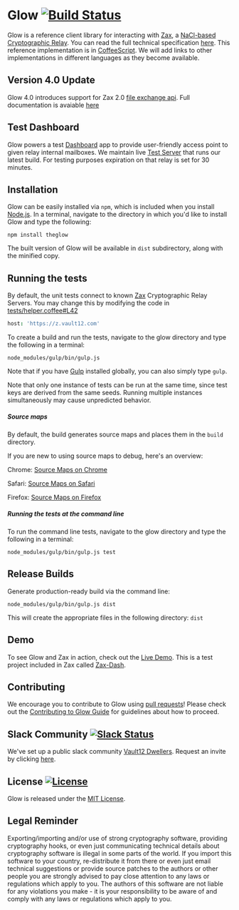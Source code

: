 # Glow [![Build Status](https://travis-ci.org/vault12/glow.svg?branch=master)](https://travis-ci.org/vault12/glow)
Glow is a reference client library for interacting with [Zax](https://github.com/vault12/zax), a [NaCl-based Cryptographic Relay](https://s3-us-west-1.amazonaws.com/vault12/zax_infogfx.jpg). You can read the full technical specification [here](http://bit.ly/nacl_relay_spec). This reference implementation is in [CoffeeScript](http://coffeescript.org). We will add links to other implementations in different languages as they become available.

## Version 4.0 Update
Glow 4.0 introduces support for Zax 2.0 [file exchange api](https://github.com/vault12/zax/wiki/Zax-2.0-File-Commands). Full documentation is avaiable [here](https://github.com/vault12/zax/blob/master/README.md)

## Test Dashboard
 Glow powers a test [Dashboard](https://github.com/vault12/zax-dash) app to provide user-friendly access point to given relay internal mailboxes. We maintain live [Test Server](https://z.vault12.com) that runs our latest build. For testing purposes expiration on that relay is set for 30 minutes.

## Installation
Glow can be easily installed via `npm`, which is included when you install [Node.js](https://nodejs.org/).
In a terminal, navigate to the directory in which you'd like to install Glow and type the following:
```Shell
npm install theglow
```
The built version of Glow will be available in `dist` subdirectory, along with the minified copy.

## Running the tests
By default, the unit tests connect to known [Zax](https://github.com/vault12/zax) Cryptographic Relay Servers.
You may change this by modifying the code in [tests/helper.coffee#L42](tests/helper.coffee#L42)

```CoffeeScript
host: 'https://z.vault12.com'
```
To create a build and run the tests, navigate to the glow directory and type the following in a terminal:

```Shell
node_modules/gulp/bin/gulp.js
```

Note that if you have [Gulp](https://github.com/gulpjs/gulp) installed globally, you can also simply type `gulp`.

Note that only one instance of tests can be run at the same time, since test keys are derived from the same seeds. Running multiple instances simultaneously may cause unpredicted behavior.

##### Source maps
By default, the build generates source maps and places them in the `build` directory.

If you are new to using source maps to debug, here's an overview:

Chrome: [Source Maps on Chrome](https://developer.chrome.com/devtools/docs/javascript-debugging#source-maps)

Safari: [Source Maps on Safari](https://developer.apple.com/library/mac/documentation/AppleApplications/Conceptual/Safari_Developer_Guide/ResourcesandtheDOM/ResourcesandtheDOM.html)

Firefox: [Source Maps on Firefox](https://developer.mozilla.org/en-US/docs/Tools/Debugger/How_to/Use_a_source_map)

##### Running the tests at the command line
To run the command line tests, navigate to the glow directory and type the following in a terminal:

```Shell
node_modules/gulp/bin/gulp.js test
```

## Release Builds

Generate production-ready build via the command line:

```Shell
node_modules/gulp/bin/gulp.js dist
```

This will create the appropriate files in the following directory: `dist`

## Demo
To see Glow and Zax in action, check out the [Live Demo](https://z.vault12.com). This is a test project included in Zax called [Zax-Dash](https://github.com/vault12/zax-dash).

## Contributing
We encourage you to contribute to Glow using [pull requests](https://github.com/vault12/glow/pulls)! Please check out the [Contributing to Glow Guide](CONTRIBUTING.md) for guidelines about how to proceed.

## Slack Community [![Slack Status](https://slack.vault12.com/badge.svg)](https://slack.vault12.com)
We've set up a public slack community [Vault12 Dwellers](https://vault12dwellers.slack.com/). Request an invite by clicking [here](https://slack.vault12.com/).

## License [![License](https://img.shields.io/github/license/vault12/glow.svg)](http://opensource.org/licenses/MIT)
Glow is released under the [MIT License](http://opensource.org/licenses/MIT).

## Legal Reminder
Exporting/importing and/or use of strong cryptography software, providing cryptography hooks, or even just communicating technical details about cryptography software is illegal in some parts of the world. If you import this software to your country, re-distribute it from there or even just email technical suggestions or provide source patches to the authors or other people you are strongly advised to pay close attention to any laws or regulations which apply to you. The authors of this software are not liable for any violations you make - it is your responsibility to be aware of and comply with any laws or regulations which apply to you.
